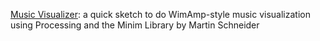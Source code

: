 
[Music Visualizer](http://www.openprocessing.org/sketch/5989): a quick sketch to do WimAmp-style music visualization  using Processing and the Minim Library by Martin Schneider



